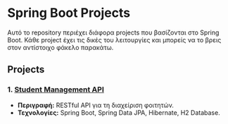 # Spring Boot Projects

Αυτό το repository περιέχει διάφορα projects που βασίζονται στο Spring Boot. Κάθε project έχει τις δικές του λειτουργίες και μπορείς να το βρεις στον αντίστοιχο φάκελο παρακάτω.

## Projects

### 1. [Student Management API](./Project1/Student%20Management%20API)
   - **Περιγραφή:** RESTful API για τη διαχείριση φοιτητών.
   - **Τεχνολογίες:** Spring Boot, Spring Data JPA, Hibernate, H2 Database.


 

